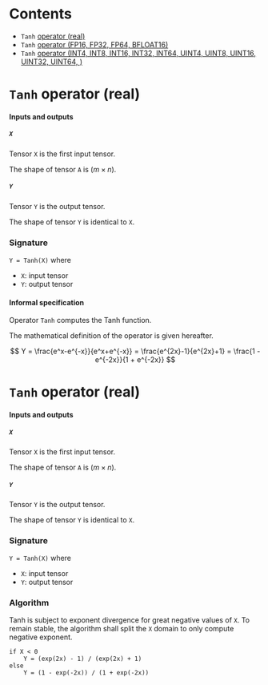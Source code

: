 # Contents
- `Tanh` [operator (real)](#real)
- `Tanh` [operator (FP16, FP32, FP64, BFLOAT16)](#float)
- `Tanh` [operator (INT4, INT8, INT16, INT32, INT64, UINT4, UINT8, UINT16, UINT32, UINT64, )](#int)

<a id="real"></a>
# `Tanh` operator (real)

#### Inputs and outputs

##### `X`

Tensor `X` is the first input tensor.

The shape of tensor `A` is $(m \times n)$.

##### `Y`

Tensor `Y` is the output tensor.

The shape of tensor `Y` is identical to `X`.

### Signature
`Y = Tanh(X)`
where
- `X`: input tensor
- `Y`: output tensor
  
#### Informal specification

Operator `Tanh` computes the Tanh function.

The mathematical definition of the operator is given hereafter.

$$     
   Y = \frac{e^x-e^{-x}}{e^x+e^{-x}} = \frac{e^{2x}-1}{e^{2x}+1} = \frac{1 - e^{-2x}}{1 + e^{-2x}}
$$


<a id="float"></a>
# `Tanh` operator (real)

#### Inputs and outputs

##### `X`

Tensor `X` is the first input tensor.

The shape of tensor `A` is $(m \times n)$.

##### `Y`

Tensor `Y` is the output tensor.

The shape of tensor `Y` is identical to `X`.

### Signature
`Y = Tanh(X)`
where
- `X`: input tensor
- `Y`: output tensor

### Algorithm
Tanh is subject to exponent divergence for great negative values of `X`.
To remain stable, the algorithm shall split the `X` domain to only compute negative exponent.

```
if X < 0
    Y = (exp(2x) - 1) / (exp(2x) + 1)
else
    Y = (1 - exp(-2x)) / (1 + exp(-2x))
```

<a id="int"></a>

